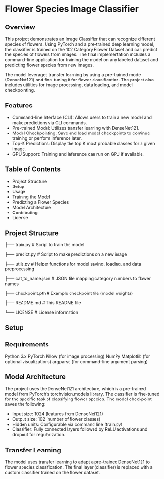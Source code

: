 # Flower Species Image Classifier
## Overview
This project demonstrates an Image Classifier that can recognize different species of flowers. Using PyTorch and a pre-trained deep learning model, the classifier is trained on the 102 Category Flower Dataset and can predict the species of flowers from images. The final implementation includes a command-line application for training the model on any labeled dataset and predicting flower species from new images.

The model leverages transfer learning by using a pre-trained model (DenseNet121) and fine-tuning it for flower classification. The project also includes utilities for image processing, data loading, and model checkpointing.

## Features
- Command-line Interface (CLI): Allows users to train a new model and make predictions via CLI commands.
- Pre-trained Model: Utilizes transfer learning with DenseNet121.
- Model Checkpointing: Save and load model checkpoints to continue training or perform inference later.
- Top-K Predictions: Display the top K most probable classes for a given image.
- GPU Support: Training and inference can run on GPU if available.

## Table of Contents
- Project Structure
- Setup
- Usage
- Training the Model
- Predicting a Flower Species
- Model Architecture
- Contributing
- License

## Project Structure
├── train.py                  # Script to train the model

├── predict.py                # Script to make predictions on a new image

├── utils.py                  # Helper functions for model saving, loading, and data preprocessing

├── cat_to_name.json          # JSON file mapping category numbers to flower names

├── checkpoint.pth            # Example checkpoint file (model weights)

├── README.md                 # This README file

└── LICENSE                   # License information

## Setup

## Requirements
Python 3.x
PyTorch
Pillow (for image processing)
NumPy
Matplotlib (for optional visualizations)
argparse (for command-line argument parsing)

## Model Architecture
The project uses the DenseNet121 architecture, which is a pre-trained model from PyTorch's torchvision.models library. The classifier is fine-tuned for the specific task of classifying flower species. The model checkpoint saves the following:

- Input size: 1024 (features from DenseNet121)
- Output size: 102 (number of flower classes)
- Hidden units: Configurable via command line (train.py)
- Classifier: Fully connected layers followed by ReLU activations and dropout for regularization.

## Transfer Learning
The model uses transfer learning to adapt a pre-trained DenseNet121 to flower species classification. The final layer (classifier) is replaced with a custom classifier trained on the flower dataset.

